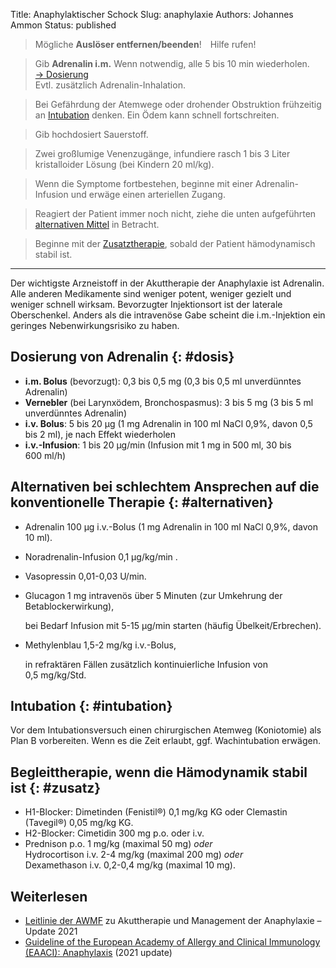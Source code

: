 Title: Anaphylaktischer Schock
Slug: anaphylaxie
Authors: Johannes Ammon
Status: published

> Mögliche <strong>Auslöser entfernen/&ZeroWidthSpace;beenden</strong>!&emsp;Hilfe&nbsp;rufen!

> Gib **Adrenalin i.m.** Wenn notwendig, alle 5 bis 10&nbsp;min wiederholen. [&rarr;&nbsp;Dosierung](#dosis) <br/>
> Evtl. zusätzlich Adrenalin-Inhalation.

> Bei Gefährdung der Atemwege oder drohender Obstruktion frühzeitig an [Intubation](#intubation) denken. Ein Ödem kann schnell fortschreiten.

> Gib hochdosiert Sauerstoff.

> Zwei großlumige Venenzugänge, infundiere rasch 1 bis 3 Liter kristalloider Lösung (bei Kindern 20&nbsp;ml/kg).

> Wenn die Symptome fortbestehen, beginne mit einer Adrenalin-Infusion und erwäge einen arteriellen Zugang.

> Reagiert der Patient immer noch nicht, ziehe die unten aufgeführten [alternativen Mittel](#alternativen) in Betracht.

> Beginne mit der [Zusatztherapie](#zusatz), sobald der Patient hämodynamisch stabil ist.

<hr/>
Der wichtigste Arzneistoff in der Akuttherapie der Anaphylaxie ist Adrenalin. Alle anderen Medikamente sind weniger potent, weniger gezielt und weniger schnell wirksam. Bevorzugter Injektionsort ist der laterale Oberschenkel. Anders als die intravenöse Gabe scheint die i.m.-Injektion ein geringes Nebenwirkungsrisiko zu haben.

## Dosierung von Adrenalin {: #dosis}

- **i.m. Bolus** (bevorzugt): 0,3 bis 0,5&nbsp;mg (0,3 bis 0,5&nbsp;ml unverdünntes Adrenalin)
- **Vernebler** (bei Larynxödem, Bronchospasmus): 3 bis 5&nbsp;mg (3 bis 5&nbsp;ml unverdünntes Adrenalin)
- **i.v. Bolus**: 5 bis 20&nbsp;µg (1&nbsp;mg Adrenalin in 100&nbsp;ml NaCl 0,9%, davon 0,5 bis 2&nbsp;ml), je nach Effekt wiederholen
- **i.v.-Infusion**: 1 bis 20&nbsp;µg/min (Infusion mit 1&nbsp;mg in 500&nbsp;ml, 30 bis 600&nbsp;ml/h)

## Alternativen bei schlechtem Ansprechen auf die konventionelle Therapie {: #alternativen}

- Adrenalin 100&nbsp;µg i.v.-Bolus (1&nbsp;mg Adrenalin in 100&nbsp;ml NaCl 0,9%, davon 10&nbsp;ml).
- Noradrenalin-Infusion <a class="doselink"
    data-substanz="Noradrenalin"
    data-dosierung="0.1">
    0,1&nbsp;µg/kg/min
</a>.
- Vasopressin 0,01-0,03&nbsp;U/min.
- Glucagon 1&nbsp;mg intravenös über 5&nbsp;Minuten (zur Umkehrung der Betablockerwirkung),

    bei Bedarf Infusion mit 5-15&nbsp;µg/min starten (häufig Übelkeit/Erbrechen).

- Methylenblau 1,5-2&nbsp;mg/kg i.v.-Bolus,

    in refraktären Fällen zusätzlich kontinuierliche Infusion von 0,5&nbsp;mg/kg/Std.

## Intubation {: #intubation}

Vor dem Intubationsversuch einen chirurgischen Atemweg (Koniotomie) als Plan B vorbereiten. Wenn es die Zeit erlaubt, ggf. Wachintubation erwägen.

## Begleittherapie, wenn die Hämodynamik stabil ist {: #zusatz}

- H1-Blocker: Dimetinden (Fenistil&reg;) 0,1&nbsp;mg/kg KG oder Clemastin (Tavegil&reg;) 0,05&nbsp;mg/kg KG.
- H2-Blocker: Cimetidin 300&nbsp;mg p.o. oder i.v.
- Prednison p.o. 1&nbsp;mg/kg (maximal 50&nbsp;mg) *oder*<br>
  Hydrocortison i.v. 2-4&nbsp;mg/kg (maximal 200&nbsp;mg) *oder*<br>
  Dexamethason i.v. 0,2-0,4&nbsp;mg/kg (maximal 10&nbsp;mg).

## Weiterlesen

- [Leitlinie der AWMF](https://www.ncbi.nlm.nih.gov/pmc/articles/PMC7878028/pdf/15007_2020_Article_4750.pdf "Leitlinie zu Akuttherapie und Management der Anaphylaxie – Update 2021") zu Akuttherapie und Management der Anaphylaxie – Update 2021
- [Guideline of the European Academy of Allergy and Clinical Immunology (EAACI): Anaphylaxis](https://onlinelibrary.wiley.com/doi/10.1111/all.15032) (2021 update)
